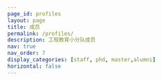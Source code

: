 ```yaml
---
page_id: profiles
layout: page
title: 成员
permalink: /profiles/
description: 工程教育小分队成员
nav: true
nav_order: 7
display_categories: [staff, phd, master,alumni]
horizontal: false
---
```

